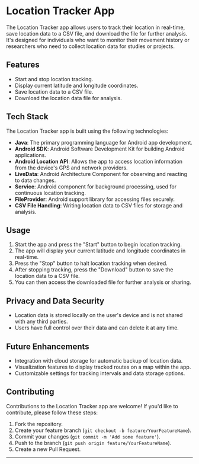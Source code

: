 
# Location Tracker App

The Location Tracker app allows users to track their location in real-time, save location data to a CSV file, and download the file for further analysis. It's designed for individuals who want to monitor their movement history or researchers who need to collect location data for studies or projects.

## Features

- Start and stop location tracking.
- Display current latitude and longitude coordinates.
- Save location data to a CSV file.
- Download the location data file for analysis.

## Tech Stack

The Location Tracker app is built using the following technologies:

- **Java**: The primary programming language for Android app development.
- **Android SDK**: Android Software Development Kit for building Android applications.
- **Android Location API**: Allows the app to access location information from the device's GPS and network providers.
- **LiveData**: Android Architecture Component for observing and reacting to data changes.
- **Service**: Android component for background processing, used for continuous location tracking.
- **FileProvider**: Android support library for accessing files securely.
- **CSV File Handling**: Writing location data to CSV files for storage and analysis.

## Usage

1. Start the app and press the "Start" button to begin location tracking.
2. The app will display your current latitude and longitude coordinates in real-time.
3. Press the "Stop" button to halt location tracking when desired.
4. After stopping tracking, press the "Download" button to save the location data to a CSV file.
5. You can then access the downloaded file for further analysis or sharing.

## Privacy and Data Security

- Location data is stored locally on the user's device and is not shared with any third parties.
- Users have full control over their data and can delete it at any time.

## Future Enhancements

- Integration with cloud storage for automatic backup of location data.
- Visualization features to display tracked routes on a map within the app.
- Customizable settings for tracking intervals and data storage options.

## Contributing

Contributions to the Location Tracker app are welcome! If you'd like to contribute, please follow these steps:
1. Fork the repository.
2. Create your feature branch (`git checkout -b feature/YourFeatureName`).
3. Commit your changes (`git commit -m 'Add some feature'`).
4. Push to the branch (`git push origin feature/YourFeatureName`).
5. Create a new Pull Request.
---
